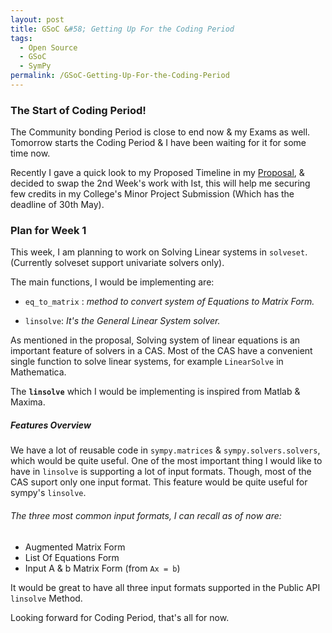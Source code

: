 ```yaml
---
layout: post
title: GSoC &#58; Getting Up For the Coding Period
tags:
  - Open Source
  - GSoC
  - SymPy
permalink: /GSoC-Getting-Up-For-the-Coding-Period
---
```


### **The Start of Coding Period!**
The Community bonding Period is close to end now & my Exams as well. Tomorrow starts the Coding Period & I have been waiting for it for some time now. 

Recently I gave a quick look to my Proposed Timeline in my [Proposal](https://github.com/sympy/sympy/wiki/GSoC-2015-Application-AMiT-Kumar--Solvers-:-Extending-Solveset#timeline), &  decided to swap the 2nd Week's work with Ist, this will help me securing few credits in my College's Minor Project Submission (Which has the deadline of 30th May).

### **Plan for Week 1**
This week, I am planning to work on Solving Linear systems in `solveset`. (Currently solveset support univariate solvers only).

The main functions, I would be implementing are:


* `eq_to_matrix` :
*method to convert system of Equations to Matrix Form.*

* `linsolve`: *It's the General Linear System solver.*

As mentioned in the proposal, Solving system of linear equations is an important feature of solvers in a CAS. Most of the CAS have a convenient single function to solve linear systems, for example `LinearSolve` in Mathematica.

The **`linsolve`** which I would be implementing is inspired from Matlab & Maxima.

##### **Features Overview**
We have a lot of reusable code in `sympy.matrices`  & `sympy.solvers.solvers`, which would be quite useful.
One of the most important thing I would like to have in `linsolve` is supporting a lot of input formats.
Though, most of the CAS suport only one input format. This feature would be quite useful for sympy's `linsolve`.

###### The three most common input formats, I can recall as of now are:

* Augmented Matrix Form
* List Of Equations Form
* Input A & b Matrix Form (from `Ax = b`)

It would be great to have all three input formats supported in the Public API `linsolve` Method.

Looking forward for Coding Period, that's all for now.